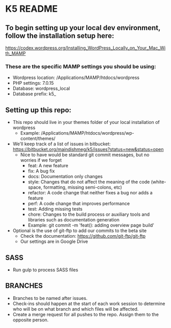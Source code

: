 # K5 README

## To begin setting up your local dev environment, follow the installation setup here:

https://codex.wordpress.org/Installing_WordPress_Locally_on_Your_Mac_With_MAMP

### These are the specific MAMP settings you should be using:
* Wordpress location: /Applications/MAMP/htdocs/wordpress
* PHP settings: 7.0.15
* Database: wordpress_local
* Database prefix: k5_

## Setting up this repo:
* This repo should live in your themes folder of your local installation of wordpress
	* Example: /Applications/MAMP/htdocs/wordpress/wp-content/themes/
* We'll keep track of a list of issues in bitbucket: https://bitbucket.org/maindishmeg/k5/issues?status=new&status=open
	* Nice to have would be standard git commit messages, but no worries if we forget
		* feat: A new feature
		* fix: A bug fix
		* docs: Documentation only changes
		* style: Changes that do not affect the meaning of the code (white-space, formatting, missing semi-colons, etc)
		* refactor: A code change that neither fixes a bug nor adds a feature
		* perf: A code change that improves performance
		* test: Adding missing tests
		* chore: Changes to the build process or auxiliary tools and libraries such as documentation generation
		* Example: git commit -m 'feat(): adding overview page build'
* Optional is the use of git-ftp to add our commits to the beta site
	* Check the documentation: https://github.com/git-ftp/git-ftp
	* Our settings are in Google Drive

## SASS
* Run gulp to process SASS files

## BRANCHES
* Branches to be named after issues.
* Check-ins should happen at the start of each work session to determine who will be on what branch and which files will be affected.
* Create a merge request for all pushes to the repo. Assign them to the opposite person.
